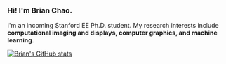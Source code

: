 ### Hi! I'm Brian Chao.

I'm an incoming Stanford EE Ph.D. student. My research interests include **computational imaging and displays, computer graphics, and machine learning**.

[![Brian's GitHub stats](https://github-readme-stats.vercel.app/api?username=bchao1&show_icons=true&theme=vue)](https://github.com/anuraghazra/github-readme-stats)
